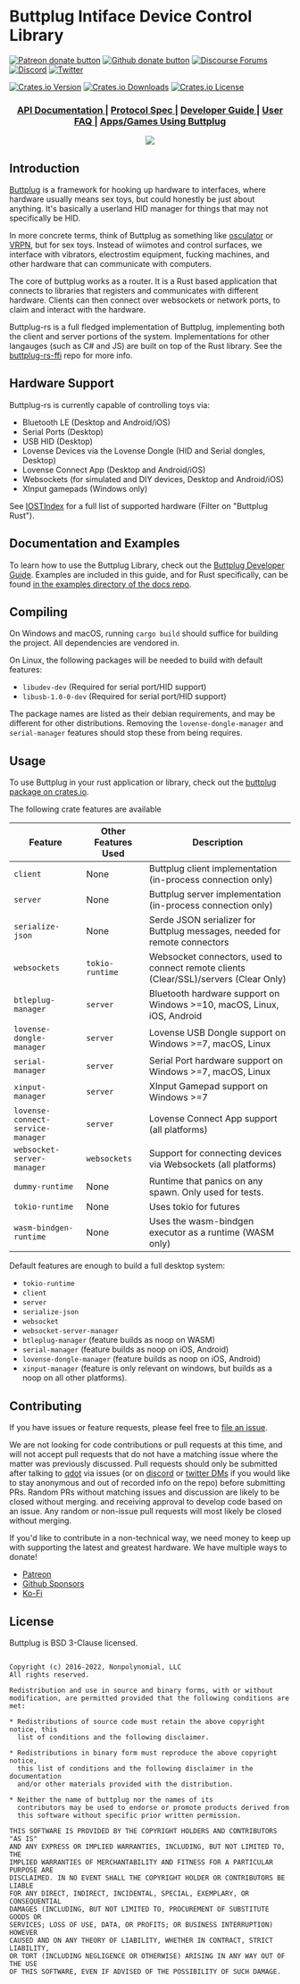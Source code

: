 # Buttplug Intiface Device Control Library

[![Patreon donate button](https://img.shields.io/badge/patreon-donate-yellow.svg)](https://www.patreon.com/qdot)
[![Github donate button](https://img.shields.io/badge/github-donate-ff69b4.svg)](https://www.github.com/sponsors/qdot)
[![Discourse Forums](https://img.shields.io/discourse/status?label=buttplug.io%20forums&server=https%3A%2F%2Fdiscuss.buttplug.io)](https://discuss.buttplug.io)
[![Discord](https://img.shields.io/discord/353303527587708932.svg?logo=discord)](https://discord.buttplug.io)
[![Twitter](https://img.shields.io/twitter/follow/buttplugio.svg?style=social&logo=twitter)](https://twitter.com/buttplugio)

[![Crates.io Version](https://img.shields.io/crates/v/buttplug)](https://crates.io/crates/buttplug)
[![Crates.io Downloads](https://img.shields.io/crates/d/buttplug)](https://crates.io/crates/buttplug)
[![Crates.io License](https://img.shields.io/crates/l/buttplug)](https://crates.io/crates/buttplug)

<div align="center">
  <h3>
    <a href="https://docs.rs/buttplug">
      API Documentation
    </a>
    <span> | </span>
    <a href="https://docs.buttplug.io/docs/spec">
      Protocol Spec
    </a>
    <span> | </span>
    <a href="https://docs.buttplug.io/docs">
      Developer Guide
    </a>
    <span> | </span>
    <a href="https://how.do.i.get.buttplug.in">
      User FAQ
    </a>
    <span> | </span>
    <a href="https://awesome.buttplug.io">
      Apps/Games Using Buttplug
    </a>
  </h3>
</div>

<p align="center">
  <img src="https://raw.githubusercontent.com/buttplugio/buttplug/master/images/buttplug_rust_docs.png">
</p>


## Introduction

[Buttplug](https://buttplug.io) is a framework for hooking up hardware to interfaces, where hardware
usually means sex toys, but could honestly be just about anything. It's basically a userland HID
manager for things that may not specifically be HID.

In more concrete terms, think of Buttplug as something like [osculator](http://www.osculator.net/)
or [VRPN](http://vrpn.org), but for sex toys. Instead of wiimotes and control surfaces, we interface
with vibrators, electrostim equipment, fucking machines, and other hardware that can communicate
with computers.

The core of buttplug works as a router. It is a Rust based application that connects to libraries
that registers and communicates with different hardware. Clients can then connect over websockets or
network ports, to claim and interact with the hardware.

Buttplug-rs is a full fledged implementation of Buttplug, implementing both the client and server
portions of the system. Implementations for other langauges (such as C# and JS) are built on top of
the Rust library. See the [buttplug-rs-ffi](https://github.com/buttplugio/buttplug-rs-ffi) repo for
more info.

## Hardware Support

Buttplug-rs is currently capable of controlling toys via:

- Bluetooth LE (Desktop and Android/iOS)
- Serial Ports (Desktop)
- USB HID (Desktop)
- Lovense Devices via the Lovense Dongle (HID and Serial dongles, Desktop)
- Lovense Connect App (Desktop and Android/iOS)
- Websockets (for simulated and DIY devices, Desktop and Android/iOS)
- XInput gamepads (Windows only)

See [IOSTIndex](https://iostindex.com) for a full list of supported hardware (Filter on "Buttplug Rust").

## Documentation and Examples

To learn how to use the Buttplug Library, check out the [Buttplug Developer Guide](https://docs.buttplug.io/docs). Examples are included in this guide, and for Rust specifically, can be found [in the examples directory of the docs repo](https://github.com/buttplugio/docs.buttplug.io/tree/master/examples/rust).

## Compiling

On Windows and macOS, running `cargo build` should suffice for building the project. All
dependencies are vendored in.

On Linux, the following packages will be needed to build with default features:

- `libudev-dev` (Required for serial port/HID support)
- `libusb-1.0-0-dev` (Required for serial port/HID support)

The package names are listed as their debian requirements, and may be different for other
distributions. Removing the `lovense-dongle-manager` and `serial-manager` features should stop these
from being requires.

## Usage

To use Buttplug in your rust application or library, check out the
[buttplug package on crates.io](https://crates.io/crates/buttplug).

The following crate features are available

| Feature | Other Features Used | Description |
| --------- | ----------- | ----------- |
| `client` | None | Buttplug client implementation (in-process connection only) |
| `server` | None | Buttplug server implementation (in-process connection only) |
| `serialize-json` | None | Serde JSON serializer for Buttplug messages, needed for remote connectors |
| `websockets` | `tokio-runtime` | Websocket connectors, used to connect remote clients (Clear/SSL)/servers (Clear Only) |
| `btleplug-manager` | `server` | Bluetooth hardware support on Windows >=10, macOS, Linux, iOS, Android |
| `lovense-dongle-manager` | `server` | Lovense USB Dongle support on Windows >=7, macOS, Linux |
| `serial-manager` | `server` | Serial Port hardware support on Windows >=7, macOS, Linux |
| `xinput-manager` | `server` | XInput Gamepad support on Windows >=7 |
| `lovense-connect-service-manager` | `server` | Lovense Connect App support (all platforms) |
| `websocket-server-manager` | `websockets` | Support for connecting devices via Websockets (all platforms) |
| `dummy-runtime` | None | Runtime that panics on any spawn. Only used for tests. |
| `tokio-runtime` | None | Uses tokio for futures |
| `wasm-bindgen-runtime` | None | Uses the wasm-bindgen executor as a runtime (WASM only) |

Default features are enough to build a full desktop system:

- `tokio-runtime`
- `client`
- `server`
- `serialize-json` 
- `websocket`
- `websocket-server-manager`
- `btleplug-manager` (feature builds as noop on WASM)
- `serial-manager` (feature builds as noop on iOS, Android)
- `lovense-dongle-manager` (feature builds as noop on iOS, Android)
- `xinput-manager` (feature is only relevant on windows, but builds as a noop on all
  other platforms).

## Contributing

If you have issues or feature requests, please feel free to [file an
issue](https://github.com/buttplugio/buttplug-rs/issues).

We are not looking for code contributions or pull requests at this time, and will not accept pull
requests that do not have a matching issue where the matter was previously discussed. Pull requests
should only be submitted after talking to [qdot](https://github.com/qdot) via issues (or on
[discord](https://discord.buttplug.io) or [twitter DMs](https://twitter.com/buttplugio) if you would
like to stay anonymous and out of recorded info on the repo) before submitting PRs. Random PRs
without matching issues and discussion are likely to be closed without merging. and receiving
approval to develop code based on an issue. Any random or non-issue pull requests will most likely
be closed without merging.

If you'd like to contribute in a non-technical way, we need money to keep up with supporting the
latest and greatest hardware. We have multiple ways to donate!

- [Patreon](https://patreon.com/qdot)
- [Github Sponsors](https://github.com/sponsors/qdot)
- [Ko-Fi](https://ko-fi.com/qdot76367)

## License

Buttplug is BSD 3-Clause licensed.

```text

Copyright (c) 2016-2022, Nonpolynomial, LLC
All rights reserved.

Redistribution and use in source and binary forms, with or without
modification, are permitted provided that the following conditions are met:

* Redistributions of source code must retain the above copyright notice, this
  list of conditions and the following disclaimer.

* Redistributions in binary form must reproduce the above copyright notice,
  this list of conditions and the following disclaimer in the documentation
  and/or other materials provided with the distribution.

* Neither the name of buttplug nor the names of its
  contributors may be used to endorse or promote products derived from
  this software without specific prior written permission.

THIS SOFTWARE IS PROVIDED BY THE COPYRIGHT HOLDERS AND CONTRIBUTORS "AS IS"
AND ANY EXPRESS OR IMPLIED WARRANTIES, INCLUDING, BUT NOT LIMITED TO, THE
IMPLIED WARRANTIES OF MERCHANTABILITY AND FITNESS FOR A PARTICULAR PURPOSE ARE
DISCLAIMED. IN NO EVENT SHALL THE COPYRIGHT HOLDER OR CONTRIBUTORS BE LIABLE
FOR ANY DIRECT, INDIRECT, INCIDENTAL, SPECIAL, EXEMPLARY, OR CONSEQUENTIAL
DAMAGES (INCLUDING, BUT NOT LIMITED TO, PROCUREMENT OF SUBSTITUTE GOODS OR
SERVICES; LOSS OF USE, DATA, OR PROFITS; OR BUSINESS INTERRUPTION) HOWEVER
CAUSED AND ON ANY THEORY OF LIABILITY, WHETHER IN CONTRACT, STRICT LIABILITY,
OR TORT (INCLUDING NEGLIGENCE OR OTHERWISE) ARISING IN ANY WAY OUT OF THE USE
OF THIS SOFTWARE, EVEN IF ADVISED OF THE POSSIBILITY OF SUCH DAMAGE.
```